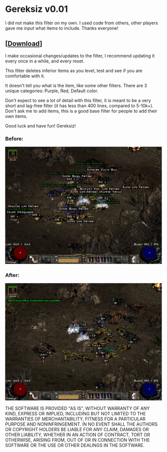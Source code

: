# Gereksiz v0.01

I did not make this filter on my own. I used code from others, other players gave me input what items to include. 
Thanks everyone!

## \[[Download](https://raw.githubusercontent.com/GereksizPosta/LootFilter/master/item.filter)\]

I make occasional changes/updates to the filter, I recommend updating it every once in a while, and every reset. 

This filter deletes inferior items as you level, test and see if you are comfortable with it.

It doesn't tell you what is the item, like some other filters. There are 3 unique categories: Purple, Red, Default color. 

Don't expect to see a lot of detail with this filter, it is meant to be a very short and lag-free filter (it has less than 400 lines, compared to 5-10k+). 
Don't ask me to add items, this is a good base filter for people to add their own items.

Good luck and have fun!
Gereksiz!

### Before:
![Without lootfilter](/images/before.jpg)

### After:
![With lootfilter](/images/after.jpg)

THE SOFTWARE IS PROVIDED "AS IS", WITHOUT WARRANTY OF ANY KIND, EXPRESS OR
IMPLIED, INCLUDING BUT NOT LIMITED TO THE WARRANTIES OF MERCHANTABILITY,
FITNESS FOR A PARTICULAR PURPOSE AND NONINFRINGEMENT. IN NO EVENT SHALL THE
AUTHORS OR COPYRIGHT HOLDERS BE LIABLE FOR ANY CLAIM, DAMAGES OR OTHER
LIABILITY, WHETHER IN AN ACTION OF CONTRACT, TORT OR OTHERWISE, ARISING FROM,
OUT OF OR IN CONNECTION WITH THE SOFTWARE OR THE USE OR OTHER DEALINGS IN THE
SOFTWARE.
